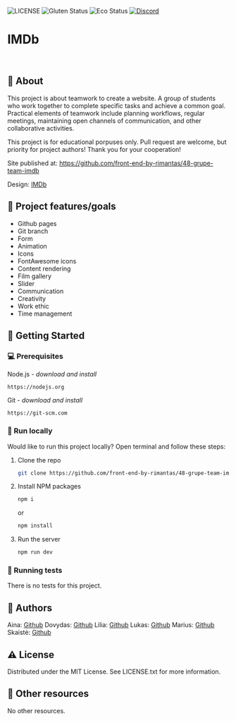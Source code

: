 ![LICENSE](https://img.shields.io/badge/license-MIT-blue.svg?style=flat-square)
![Gluten Status](https://img.shields.io/badge/Gluten-Free-green.svg)
![Eco Status](https://img.shields.io/badge/ECO-Friendly-green.svg)
[![Discord](https://discord.com/api/guilds/571393319201144843/widget.png)](https://discord.gg/dRwW4rw)

# IMDb


<br>

## 🌟 About

This project is about teamwork to create a website. A group of students who work together to complete specific tasks and achieve a common goal. Practical elements of teamwork include planning workflows, regular meetings, maintaining open channels of communication, and other collaborative activities.

This project is for educational porpuses only. Pull request are welcome, but priority for project authors! Thank you for your cooperation!

Site published at:  https://github.com/front-end-by-rimantas/48-grupe-team-imdb

Design: [IMDb]()

## 🎯 Project features/goals

-   Github pages
-   Git branch
-   Form
-   Animation
-   Icons
-   FontAwesome icons
-   Content rendering
-   Film gallery
-   Slider
-   Communication
-   Creativity
-   Work ethic
-   Time management

## 🧰 Getting Started

### 💻 Prerequisites

Node.js - _download and install_

```
https://nodejs.org
```

Git - _download and install_

```
https://git-scm.com
```

### 🏃 Run locally

Would like to run this project locally? Open terminal and follow these steps:

1. Clone the repo
    ```sh
    git clone https://github.com/front-end-by-rimantas/48-grupe-team-imdb
    ```
2. Install NPM packages
    ```sh
    npm i
    ```
    or
    ```sh
    npm install
    ```
3. Run the server
    ```sh
    npm run dev
    ```

### 🧪 Running tests

There is no tests for this project.

## 🎅 Authors

Aina: [Github](https://github.com/AinaEin)
Dovydas: [Github](https://github.com/Dovydas-G)
Lilia: [Github](https://github.com/liliiavint)
Lukas: [Github](https://github.com/LukasN12)
Marius: [Github](https://github.com/mcepulis/)
Skaistė: [Github](https://github.com/Skaistev)

## ⚠️ License

Distributed under the MIT License. See LICENSE.txt for more information.

## 🔗 Other resources

No other resources.